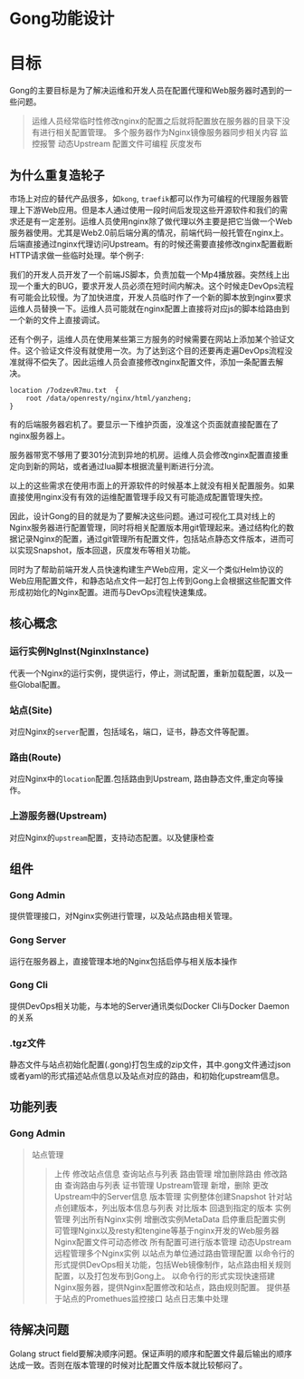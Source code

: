 Gong功能设计
===

# 目标
Gong的主要目标是为了解决运维和开发人员在配置代理和Web服务器时遇到的一些问题。

> 运维人员经常临时性修改nginx的配置之后就将配置放在服务器的目录下没有进行相关配置管理。
> 多个服务器作为Nginx镜像服务器同步相关内容
> 监控报警
> 动态Upstream
> 配置文件可编程
> 灰度发布

## 为什么重复造轮子
市场上对应的替代产品很多，如`kong`, `traefik`都可以作为可编程的代理服务器管理上下游Web应用。但是本人通过使用一段时间后发现这些开源软件和我们的需求还是有一定差别。运维人员使用nginx除了做代理以外主要是把它当做一个Web服务器使用。尤其是Web2.0前后端分离的情况，前端代码一般托管在nginx上。后端直接通过nginx代理访问Upstream。有的时候还需要直接修改nginx配置截断HTTP请求做一些临时处理。举个例子:

我们的开发人员开发了一个前端JS脚本，负责加载一个Mp4播放器。突然线上出现一个重大的BUG，要求开发人员必须在短时间内解决。这个时候走DevOps流程有可能会比较慢。为了加快进度，开发人员临时作了一个新的脚本放到nginx要求运维人员替换一下。运维人员可能就在nginx配置上直接将对应js的脚本给路由到一个新的文件上直接调试。

还有个例子，运维人员在使用某些第三方服务的时候需要在网站上添加某个验证文件。这个验证文件没有就使用一次。为了达到这个目的还要再走遍DevOps流程没准就得不偿失了。因此运维人员会直接修改nginx配置文件，添加一条配置去解决。
```nginx
location /7odzevR7mu.txt  {
    root /data/openresty/nginx/html/yanzheng;
}
```
有的后端服务器宕机了。要显示一下维护页面，没准这个页面就直接配置在了nginx服务器上。

服务器带宽不够用了要301分流到异地的机房。运维人员会修改nginx配置直接重定向到新的网站，或者通过lua脚本根据流量判断进行分流。

以上的这些需求在使用市面上的开源软件的时候基本上就没有相关配置服务。如果直接使用nginx没有有效的运维配置管理手段又有可能造成配置管理失控。

因此，设计Gong的目的就是为了要解决这些问题。通过可视化工具对线上的Nginx服务器进行配置管理，同时将相关配置版本用git管理起来。通过结构化的数据记录Nginx的配置，通过git管理所有配置文件，包括站点静态文件版本，进而可以实现Snapshot，版本回退，灰度发布等相关功能。

同时为了帮助前端开发人员快速构建生产Web应用，定义一个类似Helm协议的Web应用配置文件，和静态站点文件一起打包上传到Gong上会根据这些配置文件形成初始化的Nginx配置。进而与DevOps流程快速集成。
## 核心概念
### 运行实例NgInst(NginxInstance)
代表一个Nginx的运行实例，提供运行，停止，测试配置，重新加载配置，以及一些Global配置。
### 站点(Site)
对应Nginx的`server`配置，包括域名，端口，证书，静态文件等配置。
### 路由(Route)
对应Nginx中的`location`配置.包括路由到Upstream, 路由静态文件,重定向等操作。
### 上游服务器(Upstream)
对应Nginx的`upstream`配置，支持动态配置。以及健康检查

## 组件
### Gong Admin
提供管理接口，对Nginx实例进行管理，以及站点路由相关管理。
### Gong Server
运行在服务器上，直接管理本地的Nginx包括启停与相关版本操作
### Gong Cli
提供DevOps相关功能，与本地的Server通讯类似Docker Cli与Docker Daemon的关系
### .tgz文件
静态文件与站点初始化配置(.gong)打包生成的zip文件，其中.gong文件通过json或者yaml的形式描述站点信息以及站点对应的路由，和初始化upstream信息。
## 功能列表
### Gong Admin
> 站点管理
>> 上传
>> 修改站点信息
>> 查询站点与列表
> 路由管理
>> 增加删除路由
>> 修改路由
>> 查询路由与列表
> 证书管理
> Upstream管理
>> 新增，删除
>> 更改Upstream中的Server信息
> 版本管理
>> 实例整体创建Snapshot
>> 针对站点创建版本，列出版本信息与列表
>> 对比版本
>> 回退到指定的版本
> 实例管理
>> 列出所有Nginx实例
>> 增删改实例MetaData
>> 启停重启配置实例
> 可管理Nginx以及resty和tengine等基于nginx开发的Web服务器
> Nginx配置文件可动态修改
> 所有配置可进行版本管理
> 动态Upstream
> 远程管理多个Nginx实例
> 以站点为单位通过路由管理配置
> 以命令行的形式提供DevOps相关功能，包括Web镜像制作，站点路由相关规则配置，以及打包发布到Gong上。
> 以命令行的形式实现快速搭建Nginx服务器，提供Nginx配置修改和站点，路由规则配置。
> 提供基于站点的Promethues监控接口
> 站点日志集中处理

## 待解决问题
Golang struct field要解决顺序问题。保证声明的顺序和配置文件最后输出的顺序达成一致。否则在版本管理的时候对比配置文件版本就比较郁闷了。